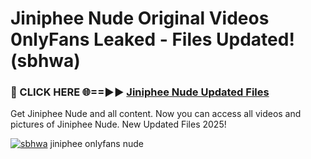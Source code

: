 # Jiniphee Nude Original Videos 0nlyFans Leaked - Files Updated! (sbhwa)

<h3>🔴 CLICK HERE 🌐==►► <a href="https://tinyurl.com/5h6xmrr3" rel="nofollow">Jiniphee Nude Updated Files</a></h3>

Get Jiniphee Nude and all content. Now you can access all videos and pictures of Jiniphee Nude. New Updated Files 2025!

[![sbhwa](https://i.imgur.com/KVD873Z.gif)](https://tinyurl.com/5h6xmrr3)
jiniphee onlyfans nude
